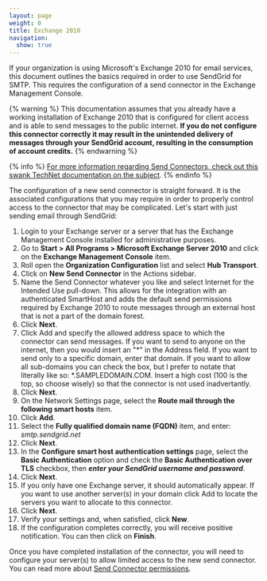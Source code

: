 ```yaml
---
layout: page
weight: 0
title: Exchange 2010
navigation:
  show: true
---
```


If your organization is using Microsoft's Exchange 2010 for email services, this document outlines the basics required in order to use SendGrid for SMTP. This requires the configuration of a send connector in the Exchange Management Console.


{% warning %} This documentation assumes that you already have a working installation of Exchange 2010 that is configured for client access and is able to send messages to the public internet. **If you do not configure this connector correctly it may result in the unintended delivery of messages through your SendGrid account, resulting in the consumption of account credits.** {% endwarning %}
 
{% info %} [For more information regarding Send Connectors, check out this swank TechNet documentation on the subject](http://technet.microsoft.com/en-us/library/aa998662.aspx). {% endinfo %}


The configuration of a new send connector is straight forward. It is the associated configurations that you may require in order to properly control access to the connector that may be complicated. Let's start with just sending email through SendGrid:

1.  Login to your Exchange server or a server that has the Exchange Management Console installed for administrative purposes.
2.  Go to **Start \> All Programs \> Microsoft Exchange Server 2010** and click on the **Exchange Management Console** item.
3.  Roll open the **Organization Configuration** list and select **Hub Transport**.
4.  Click on **New Send Connector** in the Actions sidebar.
5.  Name the Send Connector whatever you like and select Internet for the Intended Use pull-down. This allows for the integration with an authenticated SmartHost and adds the default send permissions required by Exchange 2010 to route messages through an external host that is not a part of the domain forest.
6.  Click **Next**.
7.  Click Add and specify the allowed address space to which the connector can send messages. If you want to send to anyone on the internet, then you would insert an "\*" in the Address field. If you want to send only to a specific domain, enter that domain. If you want to allow all sub-domains you can check the box, but I prefer to notate that literally like so: \*.SAMPLEDOMAIN.COM. Insert a high cost (100 is the top, so choose wisely) so that the connector is not used inadvertantly.
8.  Click **Next**.
9.  On the Network Settings page, select the **Route mail through the following smart hosts** item.
10. Click **Add**.
11. Select the **Fully qualified domain name (FQDN)** item, and enter: *smtp.sendgrid.net*
12. Click **Next**.
13. In the **Configure smart host authentication settings** page, select the **Basic Authentication** option and check the **Basic Authentication over TLS** checkbox, then ***enter your SendGrid username and password***.
14. Click **Next**.
15. If you only have one Exchange server, it should automatically appear. If you want to use another server(s) in your domain click Add to locate the servers you want to allocate to this connector.
16. Click **Next**.
17. Verify your settings and, when satisfied, click **New**.
18. If the configuration completes correctly, you will receive positive notification. You can then click on **Finish**.

Once you have completed installation of the connector, you will need to configure your server(s) to allow limited access to the new send connector. You can read more about [Send Connector permissions](http://technet.microsoft.com/en-us/library/aa998662(v=exchg.141).aspx).

